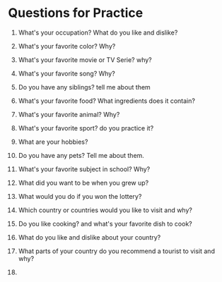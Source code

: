 # Questions for Practice 


1. What's your occupation? What do you like and dislike? 

2. What's your favorite color? Why? 

3. What's your favorite movie or TV Serie? why? 

4. What's your favorite song? Why? 

5. Do you have any siblings? tell me about them 

6. What's your favorite food? What ingredients does it contain? 

7. What's your favorite animal? Why?

8. What's your favorite sport? do you practice it?

9. What are your hobbies? 

10. Do you have any pets? Tell me about them. 

11. What's your favorite subject in school? Why?

12. What did you want to be when you grew up? 

13. What would you do if you won the lottery? 

14. Which country or countries would you like to visit and why? 

15. Do you like cooking? and what's your favorite dish to cook? 

16. What do you like and dislike about your country?

17. What parts of your country do you recommend a tourist to visit and why? 

18. 



